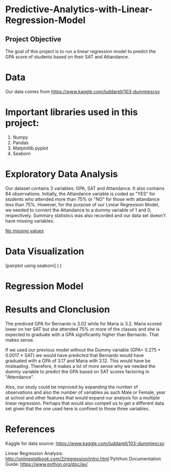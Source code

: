 # Predictive-Analytics-with-Linear-Regression-Model
## Project Objective
The goal of this project is to run a linear regression model to predict the GPA score of students based on their SAT and Attandance. 

# Data
Our data comes from https://www.kaggle.com/luddarell/103-dummiescsv

# Important libraries used in this project:
1. Numpy
2. Pandas
3. Matplotlib.pyplot
4. Seaborn

# Exploratory Data Analysis
Our dataset contains 3 variables: GPA, SAT and Attandance. It also contains 84 observations. Initially, the Attandance variable is coded as "YES" for students who attended more than 75% or "NO" for those with attandance less than 75%. However, for the purpose of our Linear Regression Model, we needed to convert the Attandance to a dummy variable of 1 and 0, respectively. Summary statistics was also recorded and our data set doesn't have missing variables.

[No missing values](     )


# Data Visualization

[pairplot using seaborn] (    )

# Regression Model 


# Results and Clonclusion
The prediced GPA for Bernardo is 3.02 while for Maria is 3.2. Maria scored lower on her SAT but she attended 75% or more of the classes and she is expected to graduate with a GPA significantly higher than Bernardo. That makes sense.

If we used our previous model without the Dummy variable (GPA= 0.275 + 0.0017 * SAT) we would have predicted that Bernardo would have graduated with a GPA of 3.17 and Maria with 3.12. This would have be misleading. Therefore, it makes a lot of more sense why we needed the dummy variable to predict the GPA based on SAT scores factoring in "Attendance". 

Also, our study could be improved by expanding the number of observations and also the number of variables as such Male or Female, year at school and other features that would expand our analysis for a multiple linear regression. Perhaps that would also compell us to get a different data set given that the one used here is confined to those three variables.

# References

Kaggle for data source: https://www.kaggle.com/luddarell/103-dummiescsv

Linear Regression Analysis: http://onlinestatbook.com/2/regression/intro.html 
Pyhthon Documentation Guide: https://www.python.org/doc/av/



